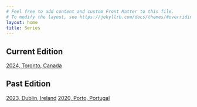 ```yaml
---
# Feel free to add content and custom Front Matter to this file.
# To modify the layout, see https://jekyllrb.com/docs/themes/#overriding-theme-defaults
layout: home
title: Series
---
```


## Current Edition

[2024, Toronto, Canada](https://conf.researchr.org/home/icst-2024/testEd-2024)

## Past Edition

[2023, Dublin, Ireland](https://testedworkshop.github.io/2023)
[2020, Porto, Portugal](https://testedworkshop.github.io/2020)
